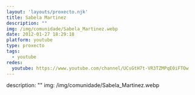```yaml
---
layout: 'layouts/proxecto.njk'
title: Sabela Martinez
description: ""
img: /img/comunidade/Sabela_Martinez.webp
date: 2012-01-27 18:29:18
platform: youtube
type: proxecto
tags:
  - youtube
redes:
  youtube: https://www.youtube.com/channel/UCsGtH7t-VR3TZMPqE0iFTOw
---
```

description: ""
img: /img/comunidade/Sabela_Martinez.webp
